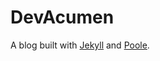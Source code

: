 # DevAcumen
A blog built with [Jekyll](http://jekyllrb.com) and [Poole](https://github.com/poole/poole).
